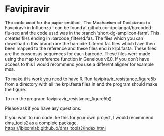 # Favipiravir

The code used for the paper entitled - The Mechanism of Resistance to Favipiravir in Influenza - can be found at github.com/pclangat/barcoded-flu-seq and the code used was in the branch ‘short-dg-amplicon-farm’. 
This creates files ending in .barcode_filtered.fas. The files which you can download in this branch are the barcode_filtered.fas files which have then been mapped to the reference and these files end in krpl.fasta. These files are the consensus sequences for each barcode. These files were made using the map to reference function in Geneious v6.0. If you don't have access to this I would recommend you use a different aligner for example msa.

To make this work you need to have R. Run favipiravir_resistance_figure5b from a directory with all the krpl.fasta files in and the program should make the figure.

To run the program: favipiravir_resistance_figure5b()

Please ask if you have any questions.

If you want to run code like this for your own project, I would recommend dms_tools2 as a complete package. https://jbloomlab.github.io/dms_tools2/index.html

